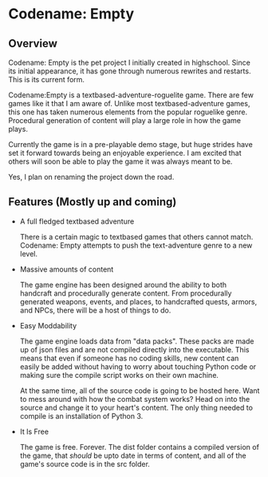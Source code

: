 # Codename: Empty

## Overview

Codename: Empty is the pet project I initially created in highschool. Since its initial appearance, it has gone through numerous rewrites and restarts. This is its current form.

Codename:Empty is a textbased-adventure-roguelite game. There are few games like it that I am aware of. Unlike most textbased-adventure games, this one has taken numerous elements from the popular roguelike genre. Procedural generation of content will play a large role in how the game plays.

Currently the game is in a pre-playable demo stage, but huge strides have set it forward towards being an enjoyable experience. I am excited that others will soon be able to play the game it was always meant to be.

Yes, I plan on renaming the project down the road.

## Features (Mostly up and coming)

* A full fledged textbased adventure

  There is a certain magic to textbased games that others cannot match. Codename: Empty attempts to push the text-adventure genre to a new level.

* Massive amounts of content

  The game engine has been designed around the ability to both handcraft and procedurally generate content. From procedurally generated weapons, events, and places, to handcrafted quests, armors, and NPCs, there will be a host of things to do.
  
* Easy Moddability

  The game engine loads data from "data packs". These packs are made up of json files and are not compiled directly into the executable. This means that even if someone has no coding skills, new content can easily be added without having to worry about touching Python code or making sure the compile script works on their own machine.
  
  At the same time, all of the source code is going to be hosted here. Want to mess around with how the combat system works? Head on into the source and change it to your heart's content. The only thing needed to compile is an installation of Python 3.
  
* It Is Free
  
  The game is free. Forever. The dist folder contains a compiled version of the game, that _should_ be upto date in terms of content, and all of the game's source code is in the src folder.
